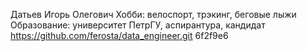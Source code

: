 Датьев Игорь Олегович
Хобби: велоспорт, трэкинг, беговые лыжи
Образование: университет ПетрГУ, аспирантура, кандидат
https://github.com/ferosta/data_engineer.git
6f2f9e6
